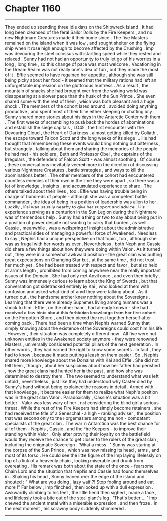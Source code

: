 
# Chapter 1160


---

They ended up spending three idle days on the Shipwreck Island . It had long been cleansed of the feral Sailor Dolls by the Fire Keepers , and no new Nightmare Creatures made it their home since . The five Masters remained on the island when it was low , and sought shelter on the flying ship when it rose high enough to become affected by the Crushing .
Imp was devouring the steel colossus with startling speed while they rested and relaxed . Sunny had not had an opportunity to truly let go of his worries in a long , long time , so this change of pace was most welcome . Vacationing in the Dream Realm was not really one's idea of fun , but they made the most of it .
Effie seemed to have regained her appetite , although she was still being picky about her food - it seemed that the military rations had left an unforgettable impression on the gluttonous huntress . As a result , the mountain of snacks she had brought over from the waking world was disappearing at a slower pace than the husk of the Sun Prince . She even shared some with the rest of them , which was both pleasant and a huge shock .
The members of the cohort lazed around , avoided doing anything productive , and spent most of their time either sleeping or chatting idly . Sunny shared more stories about his days in the Antarctic Center with them . The first weeks of scrambling to push back the hordes of abominations and establish the siege capitals , LO49 , the first encounter with the Devouring Cloud , the Heart of Darkness , almost getting killed by Goliath , the escape toward Falcon Scott and the long weeks of its siege ...
He had thought that remembering these events would bring nothing but bitterness , but strangely , talking about them and sharing the memories of the people he had met - his soldiers , Beth and Professor Obel , the captains of the Irregulars , the defenders of Falcon Scott - was almost soothing .
Of course , these conversations inevitably veered more in the direction of discussing various Nightmare Creatures , battle strategies , and ways to kill the abominations better . The other members of the cohort had encountered countless enemies of their own in the time they were apart , so there was a lot of knowledge , insights , and accumulated experience to share .
The others talked about their lives , too . Effie was having trouble being in charge of hundreds of people - although she was a competent battle commander , the idea of being in a position of leadership was alien to her . Luckily , Kai was usually nearby to give her support and advice . His experience serving as a centurion in the Sun Legion during the Nightmare was of tremendous help .
Sunny had a thing or two to say about being put in a position of power despite not wanting to carry that burden , as well . Cassie , meanwhile , was a wellspring of insight about the administrative and practical sides of managing a powerful force of Awakened . Needless to say , Nephis had a unique perspective on that topic , too , although she was as frugal with her words as ever .
Nevertheless , both Neph and Cassie did share a few things about how they were doing within Valor . As it turned out , they were in a somewhat awkward position - the great clan was putting great expectations on Changing Star but , at the same time , did not trust her much yet . She had been treated with respect and favor , but also held at arm's length , prohibited from coming anywhere near the really important issues of the Domain .
She had only met Anvil once , and even then briefly . Sunny was immensely curious to learn about the King of Swords , but that conversation got sidetracked entirely by Kai , who looked at them with confusion and asked what kind of anvil they were talking about . As it turned out , the handsome archer knew nothing about the Sovereigns . Learning that there were already Supremes living among humans was a shock to him .
Effie , on the other hand , had already known - she had received a few hints about this forbidden knowledge from her first cohort on the Forgotten Shore , and then pieced the rest together herself after coming back . There had been a time when Nephis warned Sunny that simply knowing about the existence of the Sovereigns could cost him his life . However , their situation was completely different now . All five were not unknown entities in the Awakened society anymore - they were renowned Masters , universally considered potential pillars of the next generation .
In other words , they had earned the right to know some secrets . In fact , they had to know , because it made putting a leash on them easier . So , Nephis shared more knowledge about the Domains with Kai and Effie . She did not tell them , though , about her suspicions about how her father had perished , how the great clans had hunted her in the past , and how she was determined to destroy them . The two seemed to understand what was left untold , nevertheless , just like they had understood why Caster died by Sunny's hand without being explained the reasons in detail .
Armed with that knowledge , it became easier for them to realize what Neph's position was in the great clan Valor . Paradoxically , Cassie's situation was a bit better - Valor was less wary of her , not considering the blind girl a serious threat . While the rest of the Fire Keepers had simply become retainers , she had received the title of a Seneschal - a high - ranking adviser , the position that was second only to the Forgemasters among the non - combatant specialists of the great clan .
The war in Antarctica was the best chance for all of them - Nephis , Cassie , and the Fire Keepers - to improve their standing within Valor . Only after proving their loyalty on the battlefield would they receive the chance to get closer to the rulers of the great clan , including the enigmatic Sovereign .
'What a mess . '
Sunny was staring at the corpse of the Sun Prince , which was now missing its head , arms , and most of its torso . He could see the little figure of the Imp laying lifelessly on top of a link of a heavenly chain , looking miserable and drunk from overeating .
His remark was both about the state of the once - fearsome Chain Lord and the situation that Nephis and Cassie had found themselves in . Shaking his head , Sunny leaned over the edge of the island and shouted :
" What are you doing , lazy waif ?! Stop fooling around and eat more !"
Far below , Imp flinched , then looked up with a dull expression . Awkwardly climbing to his feet , the little fiend then sighed , made a face , and lifelessly took a bite out of the steel giant's leg .
'That's better ... '
Imp chewed the ancient metal with a miserable expression , and then froze . In the next moment , his scrawny body suddenly shimmered .

---

